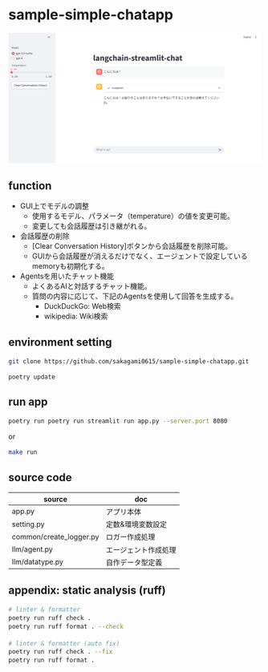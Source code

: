 # sample-simple-chatapp

![app](./img/app.png)

## function

- GUI上でモデルの調整
  - 使用するモデル、パラメータ（temperature）の値を変更可能。
  - 変更しても会話履歴は引き継がれる。
- 会話履歴の削除
  - [Clear Conversation History]ボタンから会話履歴を削除可能。
  - GUIから会話履歴が消えるだけでなく、エージェントで設定しているmemoryも初期化する。
- Agentsを用いたチャット機能
  - よくあるAIと対話するチャット機能。
  - 質問の内容に応じて、下記のAgentsを使用して回答を生成する。
    - DuckDuckGo: Web検索
    - wikipedia: Wiki検索

## environment setting

```bash
git clone https://github.com/sakagami0615/sample-simple-chatapp.git
```

```bash
poetry update
```

## run app

```bash
poetry run poetry run streamlit run app.py --server.port 8080
```

or

```bash
make run
```

## source code

| source | doc |
| --- | --- |
| app.py | アプリ本体 |
| setting.py | 定数&環境変数設定 |
| common/create_logger.py | ロガー作成処理 |
| llm/agent.py | エージェント作成処理 |
| llm/datatype.py | 自作データ型定義 |

## appendix: static analysis (ruff)

```bash
# linter & formatter
poetry run ruff check .
poetry run ruff format . --check

# linter & formatter (auto fix)
poetry run ruff check . --fix
poetry run ruff format .
```
